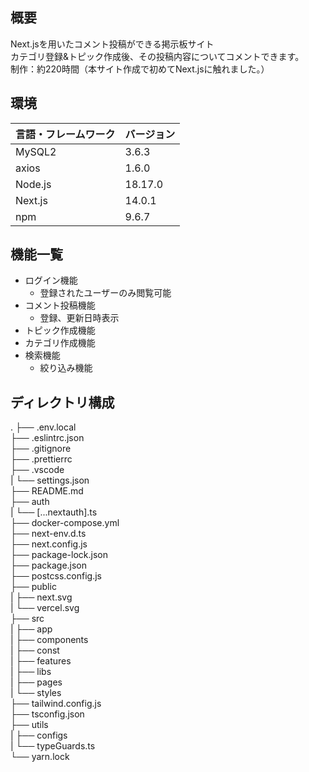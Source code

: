 ## 概要

 Next.jsを用いたコメント投稿ができる掲示板サイト<br >
 カテゴリ登録&トピック作成後、その投稿内容についてコメントできます。<br >
 制作：約220時間（本サイト作成で初めてNext.jsに触れました。）


## 環境

| 言語・フレームワーク  | バージョン |
| --------------------- | ---------- |
| MySQL2                 | 3.6.3        |
| axios                 | 1.6.0        |
| Node.js               | 18.17.0    |
| Next.js                 | 14.0.1     |
| npm             |  9.6.7      |


## 機能一覧

- ログイン機能
  - 登録されたユーザーのみ閲覧可能
- コメント投稿機能
  - 登録、更新日時表示
- トピック作成機能
- カテゴリ作成機能
- 検索機能
  - 絞り込み機能


## ディレクトリ構成
.
├── .env.local<br >
├── .eslintrc.json<br >
├── .gitignore<br >
├── .prettierrc<br >
├── .vscode<br >
|   └── settings.json<br >
├── README.md<br >
├── auth<br >
|   └── [...nextauth].ts<br >
├── docker-compose.yml<br >
├── next-env.d.ts<br >
├── next.config.js<br >
├── package-lock.json<br >
├── package.json<br >
├── postcss.config.js<br >
├── public<br >
|   ├── next.svg<br >
|   └── vercel.svg<br >
├── src<br >
|   ├── app<br >
|   ├── components<br >
|   ├── const<br >
|   ├── features<br >
|   ├── libs<br >
|   ├── pages<br >
|   └── styles<br >
├── tailwind.config.js<br >
├── tsconfig.json<br >
├── utils<br >
|   ├── configs<br >
|   └── typeGuards.ts<br >
└── yarn.lock
